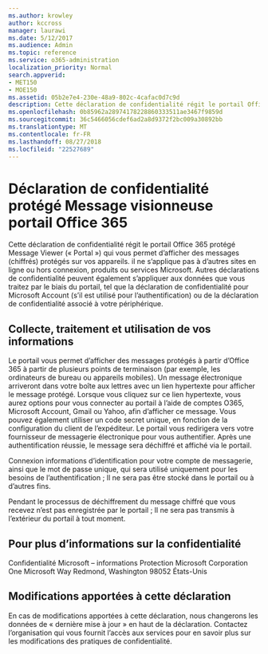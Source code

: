 ```yaml
---
ms.author: krowley
author: kccross
manager: laurawi
ms.date: 5/12/2017
ms.audience: Admin
ms.topic: reference
ms.service: o365-administration
localization_priority: Normal
search.appverid:
- MET150
- MOE150
ms.assetid: 05b2e7e4-230e-48a9-802c-4cafac0d7c9d
description: Cette déclaration de confidentialité régit le portail Office 365 protégé Message Viewer (« Portal ») qui vous permet d’afficher des messages (chiffrés) protégés sur vos appareils. il ne s’applique pas à d’autres sites en ligne ou hors connexion, produits ou services Microsoft. Autres déclarations de confidentialité peuvent également s’appliquer aux données que vous traitez par le biais du portail, tel que la déclaration de confidentialité pour Microsoft Account (s’il est utilisé pour l’authentification) ou de la déclaration de confidentialité associé à votre périphérique.
ms.openlocfilehash: 0b85962a28974178228860333511ae3467f9859d
ms.sourcegitcommit: 36c5466056cdef6ad2a8d9372f2bc009a30892bb
ms.translationtype: MT
ms.contentlocale: fr-FR
ms.lasthandoff: 08/27/2018
ms.locfileid: "22527689"
---
```

# <a name="office-365-protected-message-viewer-portal-privacy-statement"></a>Déclaration de confidentialité protégé Message visionneuse portail Office 365

Cette déclaration de confidentialité régit le portail Office 365 protégé Message Viewer (« Portal ») qui vous permet d’afficher des messages (chiffrés) protégés sur vos appareils. il ne s’applique pas à d’autres sites en ligne ou hors connexion, produits ou services Microsoft. Autres déclarations de confidentialité peuvent également s’appliquer aux données que vous traitez par le biais du portail, tel que la déclaration de confidentialité pour Microsoft Account (s’il est utilisé pour l’authentification) ou de la déclaration de confidentialité associé à votre périphérique.

## <a name="collection-processing-and-use-of-your-information"></a>Collecte, traitement et utilisation de vos informations

Le portail vous permet d’afficher des messages protégés à partir d’Office 365 à partir de plusieurs points de terminaison (par exemple, les ordinateurs de bureau ou appareils mobiles).  Un message électronique arriveront dans votre boîte aux lettres avec un lien hypertexte pour afficher le message protégé. Lorsque vous cliquez sur ce lien hypertexte, vous aurez options pour vous connecter au portail à l’aide de comptes O365, Microsoft Account, Gmail ou Yahoo, afin d’afficher ce message.  Vous pouvez également utiliser un code secret unique, en fonction de la configuration du client de l’expéditeur. Le portail vous redirigera vers votre fournisseur de messagerie électronique pour vous authentifier. Après une authentification réussie, le message sera déchiffré et affiché via le portail.

Connexion informations d’identification pour votre compte de messagerie, ainsi que le mot de passe unique, qui sera utilisé uniquement pour les besoins de l’authentification ; Il ne sera pas être stocké dans le portail ou à d’autres fins.

Pendant le processus de déchiffrement du message chiffré que vous recevez n’est pas enregistrée par le portail ; Il ne sera pas transmis à l’extérieur du portail à tout moment.

## <a name="for-more-information-about-privacy"></a>Pour plus d’informations sur la confidentialité

Confidentialité Microsoft – informations Protection Microsoft Corporation One Microsoft Way Redmond, Washington 98052 États-Unis

##     <a name="changes-to-this-statement"></a>Modifications apportées à cette déclaration

En cas de modifications apportées à cette déclaration, nous changerons les données de « dernière mise à jour » en haut de la déclaration. Contactez l’organisation qui vous fournit l’accès aux services pour en savoir plus sur les modifications des pratiques de confidentialité.


